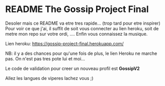 # README The Gossip Project Final

Desoler mais ce README va etre tres rapide... (trop tard pour etre inspirer)
Pour voir ce que j'ai, il suffit de soit vous connecter au lien heroku, soit de metre mon repo sur votre ordi, .... Enfin vous connaissez la musique.

Lien heroku:
https://gossip-project-final.herokuapp.com/

NB: il y a des chances pour qu'une fois de plus, le lien Heroku ne marche pas. On n'est pas tres pote lui et moi...



Le code de validation pour creer un nouveau profil est **GossipV2**

Allez les langues de viperes lachez vous ;)
